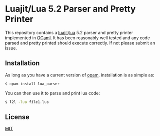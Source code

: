 Luajit/Lua 5.2 Parser and Pretty Printer
========================================

This repository contains a
[luajit](https://luajit.org)/[lua](https://www.lua.org) 5.2 parser and pretty
printer implemented in [OCaml](https://ocaml.org).  It has been reasonably well
tested and any code parsed and pretty printed should execute correctly.  If not
please submit an issue.

Installation
------------

As long as you have a current version of [opam](https://opam.ocaml.org),
installation is as simple as:
```bash
$ opam install lua_parser
```

You can then use it to parse and print lua code:

```bash
$ l2l -lua file1.lua
```

License
-------

[MIT](https://github.com/drjdn/ocaml_lua_parser/blob/master/LICENSE.md)
